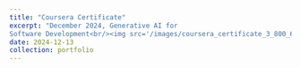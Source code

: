 ```yaml
---
title: "Coursera Certificate"
excerpt: "December 2024, Generative AI for
Software Development<br/><img src='/images/coursera_certificate_3_800_600.jpg'>"
date: 2024-12-13
collection: portfolio
---
```

